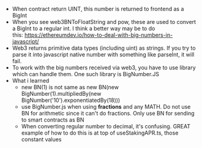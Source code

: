   * When contract return UINT, this number is returned to frontend as a BigInt
  * When you see web3BNToFloatString and pow, these are used to convert a BigInt to a regular int. I think a better way may be to do this: https://ethereumdev.io/how-to-deal-with-big-numbers-in-javascript/
  * Web3 returns primitive data types (including uint) as strings. If you try to parse it into javascript native number with something like parseInt, it will fail.
  * To work with the big numbers received via web3, you have to use library which can handle them. One such library is BigNumber.JS
  * What i learned
    * new BN(1) is not same as new BN(new BigNumber(1).multipliedBy(new BigNumber('10').exponentiatedBy(18)))
    * use BigNumber.js when using **fractions** and any MATH. Do not use BN for arithmetic since it can't do fractions. Only use BN for sending to smart contracts as BN
    * When converting regular number to decimal, it's confusing. GREAT example of how to do this is at top of useStakingAPR.ts, those constant values